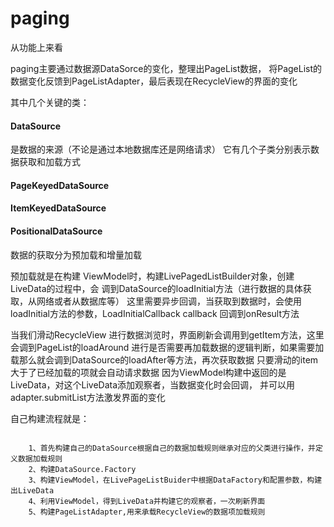 # paging

从功能上来看

paging主要通过数据源DataSorce的变化，整理出PageList数据，
将PageList的数据变化反馈到PageListAdapter，最后表现在RecycleView的界面的变化

其中几个关键的类：

#### DataSource 

是数据的来源（不论是通过本地数据库还是网络请求）
它有几个子类分别表示数据获取和加载方式

#### PageKeyedDataSource
#### ItemKeyedDataSource
#### PositionalDataSource

数据的获取分为预加载和增量加载

预加载就是在构建 ViewModel时，构建LivePagedListBuilder对象，创建LiveData的过程中，会
调到DataSource的loadInitial方法（进行数据的具体获取，从网络或者从数据库等）
这里需要异步回调，当获取到数据时，会使用loadInitial方法的参数，LoadInitialCallback callback
回调到onResult方法

当我们滑动RecycleView 进行数据浏览时，界面刷新会调用到getItem方法，这里会调到PageList的loadAround
进行是否需要再加载数据的逻辑判断，如果需要加载那么就会调到DataSource的loadAfter等方法，再次获取数据
只要滑动的item大于了已经加载的项就会自动请求数据
因为ViewModel构建中返回的是LiveData，对这个LiveData添加观察者，当数据变化时会回调，
并可以用adapter.submitList方法激发界面的变化

自己构建流程就是：
```text
    
    1、首先构建自己的DataSource根据自己的数据加载规则继承对应的父类进行操作，并定义数据加载规则
    2、构建DataSource.Factory
    3、构建ViewModel，在LivePageListBuider中根据DataFactory和配置参数，构建出LiveData
    4、利用ViewModel，得到LiveData并构建它的观察者，一次刷新界面
    5、构建PageListAdapter,用来承载RecycleView的数据项加载规则
```